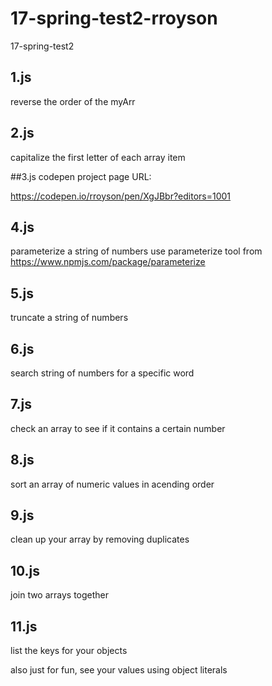 # 17-spring-test2-rroyson
17-spring-test2


## 1.js
reverse the order of the myArr



## 2.js
capitalize the first letter of each array item



##3.js
codepen project
page URL:

https://codepen.io/rroyson/pen/XgJBbr?editors=1001



## 4.js
parameterize a string of numbers
use parameterize tool from https://www.npmjs.com/package/parameterize


## 5.js
truncate a string of numbers

## 6.js
search string of numbers for a specific word


## 7.js
check an array to see if it contains a certain number


## 8.js
sort an array of numeric values in acending order


## 9.js
clean up your array by removing duplicates


## 10.js
join two arrays together


## 11.js
list the keys for your objects

also just for fun, see your values using object literals
